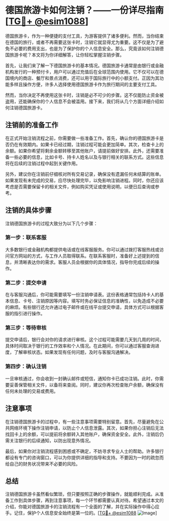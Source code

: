 # 德国旅游卡如何注销？——一份详尽指南[[TG💪+ @esim1088](https://t.me/s/esim1088)]

德国旅游卡，作为一种便捷的支付工具，为游客提供了诸多便利。然而，当你结束在德国的旅行，或者不再需要这张卡时，注销它就显得尤为重要。这不仅是为了避免不必要的费用支出，也是为了保护你的个人信息安全。那么，究竟该如何注销德国旅游卡呢？本文将为你详细解答，让你轻松掌握注销步骤。

首先，让我们来了解一下德国旅游卡的基本情况。德国旅游卡通常是由银行或金融机构发行的一种预付卡，用户可以通过充值后在全球范围内使用。它不仅可以在德国境内的商店、餐厅和景点消费，还可以用于国际旅行中的小额支付。正因为其功能多样且操作方便，许多人选择使用德国旅游卡作为旅行期间的主要支付工具。

然而，当你决定不再使用这张卡时，注销是必不可少的步骤。这不仅能防止资金被盗用，还能确保你的个人信息不会被滥用。接下来，我们将从几个方面详细介绍如何注销德国旅游卡。

## 注销前的准备工作

在正式开始注销流程之前，你需要做一些准备工作。首先，确认你的德国旅游卡是否仍在有效期内。如果卡已经过期，注销过程可能会更加简单。其次，检查卡上的余额。如果你希望将剩余金额转移至其他账户，请提前做好安排。此外，还需要准备一些必要的信息，比如卡号、持卡人姓名以及与银行相关的联系方式。这些信息将在后续的注销过程中起到关键作用。

另外，建议你在注销前仔细核对所有交易记录，确保没有遗漏任何未结算的账单。如果发现有未完成的交易，应尽快处理完毕，以免影响注销进程。同时，你还应该考虑是否需要保留卡的相关文件，例如购买凭证或使用说明，以便日后查询或参考。

## 注销的具体步骤

注销德国旅游卡的过程大致分为以下几个步骤：

### 第一步：联系客服

大多数银行或金融机构都提供电话或在线客服服务。你可以通过拨打客服热线或访问官方网站的方式，与工作人员取得联系。在联系客服时，准备好上述提到的信息，并清晰表达你的需求。客服人员会根据你的具体情况，指导你完成后续的操作。

### 第二步：提交申请

在与客服沟通后，你可能需要填写一份注销申请表。这份表格通常包括持卡人的基本信息、卡号、注销原因等内容。填写时务必保证信息的准确性，以免造成不必要的麻烦。有些银行还允许通过电子邮件或在线平台提交申请，具体方式可以根据客服的指引进行操作。

### 第三步：等待审核

提交申请后，银行会对你的请求进行审核。这个过程可能需要几天到几周的时间，具体时间取决于银行的工作效率和个人情况。在此期间，你可以通过客服查询进度，了解审核状态。如果发现有任何问题，及时与客服沟通解决。

### 第四步：确认注销

一旦审核通过，你会收到一封确认邮件或短信，通知你卡已成功注销。此时，你需要妥善保管相关文件，以备将来查阅。同时，建议你再次检查账户余额，确保没有任何未处理的交易或费用。

## 注意事项

在注销德国旅游卡的过程中，有一些注意事项需要特别留意。首先，尽量避免在公共网络环境下操作注销申请，以防止个人信息泄露。其次，如果你担心注销后无法找回卡上的余额，可以提前将余额转入其他账户，确保资金安全。此外，注销后仍需关注银行的后续通知，以防出现意外情况。

最后，如果你对注销流程感到困惑或不确定，不妨寻求专业人士的帮助。许多银行都设有专门的咨询窗口，可以为你提供详细的指导和支持。不要因为一时的疏忽而给自己的财务状况带来不必要的风险。

## 总结

注销德国旅游卡虽然看似繁琐，但只要按照正确的步骤操作，就能顺利完成。从准备工作到具体步骤，再到注意事项，每一个环节都需要认真对待。希望通过本文的介绍，你能对德国旅游卡的注销流程有一个全面的了解，并在实际操作中得心应手。记住，保护个人信息安全始终是第一位的。[[TG💪+ @esim1088](https://t.me/s/esim1088) ![Image](https://i.postimg.cc/4NQfJmqS/Snipaste-2025-05-13-00-14-12.png)]